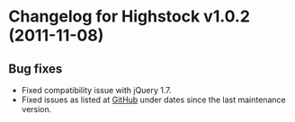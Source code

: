 # Changelog for Highstock v1.0.2 (2011-11-08)
        

## Bug fixes
- Fixed compatibility issue with jQuery 1.7.
- Fixed issues as listed at [GitHub](http://github.com/highslide-software/highcharts.com/commits/master) under dates since the last maintenance version.
